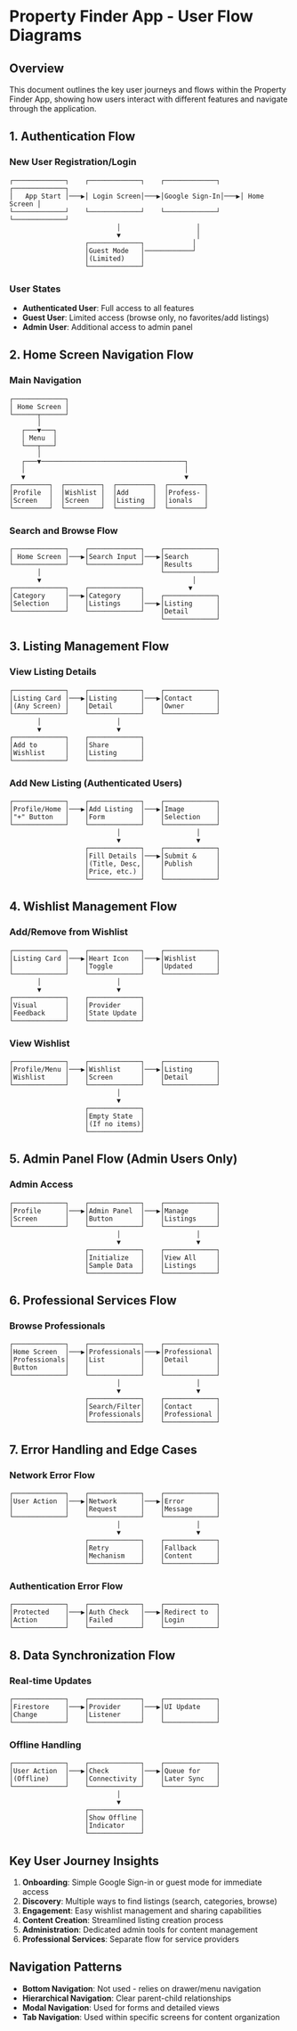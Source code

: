 # Property Finder App - User Flow Diagrams

## Overview

This document outlines the key user journeys and flows within the Property Finder App, showing how users interact with different features and navigate through the application.

## 1. Authentication Flow

### New User Registration/Login
```
┌─────────────┐    ┌─────────────┐    ┌─────────────┐    ┌─────────────┐
│   App Start │───▶│ Login Screen│───▶│Google Sign-In│───▶│ Home Screen │
└─────────────┘    └─────────────┘    └─────────────┘    └─────────────┘
                           │                   │
                           ▼                   │
                   ┌─────────────┐            │
                   │Guest Mode   │────────────┘
                   │(Limited)    │
                   └─────────────┘
```

### User States
- **Authenticated User**: Full access to all features
- **Guest User**: Limited access (browse only, no favorites/add listings)
- **Admin User**: Additional access to admin panel

## 2. Home Screen Navigation Flow

### Main Navigation
```
┌─────────────┐
│ Home Screen │
└──────┬──────┘
       │
   ┌───▼───┐
   │ Menu  │
   └───┬───┘
       │
   ┌───▼────────────────────────────────────┐
   │                                        │
   ▼                                        ▼
┌─────────┐  ┌─────────┐  ┌─────────┐  ┌─────────┐
│Profile  │  │Wishlist │  │Add      │  │Profess- │
│Screen   │  │Screen   │  │Listing  │  │ionals   │
└─────────┘  └─────────┘  └─────────┘  └─────────┘
```

### Search and Browse Flow
```
┌─────────────┐    ┌─────────────┐    ┌─────────────┐
│ Home Screen │───▶│Search Input │───▶│Search       │
└─────────────┘    └─────────────┘    │Results      │
       │                              └─────────────┘
       ▼                                      │
┌─────────────┐    ┌─────────────┐           ▼
│Category     │───▶│Category     │    ┌─────────────┐
│Selection    │    │Listings     │───▶│Listing      │
└─────────────┘    └─────────────┘    │Detail       │
                                      └─────────────┘
```

## 3. Listing Management Flow

### View Listing Details
```
┌─────────────┐    ┌─────────────┐    ┌─────────────┐
│Listing Card │───▶│Listing      │───▶│Contact      │
│(Any Screen) │    │Detail       │    │Owner        │
└─────────────┘    └─────────────┘    └─────────────┘
       │                   │
       ▼                   ▼
┌─────────────┐    ┌─────────────┐
│Add to       │    │Share        │
│Wishlist     │    │Listing      │
└─────────────┘    └─────────────┘
```

### Add New Listing (Authenticated Users)
```
┌─────────────┐    ┌─────────────┐    ┌─────────────┐
│Profile/Home │───▶│Add Listing  │───▶│Image        │
│"+" Button   │    │Form         │    │Selection    │
└─────────────┘    └─────────────┘    └─────────────┘
                           │                   │
                           ▼                   ▼
                   ┌─────────────┐    ┌─────────────┐
                   │Fill Details │───▶│Submit &     │
                   │(Title, Desc,│    │Publish      │
                   │Price, etc.) │    │             │
                   └─────────────┘    └─────────────┘
```

## 4. Wishlist Management Flow

### Add/Remove from Wishlist
```
┌─────────────┐    ┌─────────────┐    ┌─────────────┐
│Listing Card │───▶│Heart Icon   │───▶│Wishlist     │
│             │    │Toggle       │    │Updated      │
└─────────────┘    └─────────────┘    └─────────────┘
       │                   │
       ▼                   ▼
┌─────────────┐    ┌─────────────┐
│Visual       │    │Provider     │
│Feedback     │    │State Update │
└─────────────┘    └─────────────┘
```

### View Wishlist
```
┌─────────────┐    ┌─────────────┐    ┌─────────────┐
│Profile/Menu │───▶│Wishlist     │───▶│Listing      │
│Wishlist     │    │Screen       │    │Detail       │
└─────────────┘    └─────────────┘    └─────────────┘
                           │
                           ▼
                   ┌─────────────┐
                   │Empty State  │
                   │(If no items)│
                   └─────────────┘
```

## 5. Admin Panel Flow (Admin Users Only)

### Admin Access
```
┌─────────────┐    ┌─────────────┐    ┌─────────────┐
│Profile      │───▶│Admin Panel  │───▶│Manage       │
│Screen       │    │Button       │    │Listings     │
└─────────────┘    └─────────────┘    └─────────────┘
                           │                   │
                           ▼                   ▼
                   ┌─────────────┐    ┌─────────────┐
                   │Initialize   │    │View All     │
                   │Sample Data  │    │Listings     │
                   └─────────────┘    └─────────────┘
```

## 6. Professional Services Flow

### Browse Professionals
```
┌─────────────┐    ┌─────────────┐    ┌─────────────┐
│Home Screen  │───▶│Professionals│───▶│Professional │
│Professionals│    │List         │    │Detail       │
│Button       │    │             │    │             │
└─────────────┘    └─────────────┘    └─────────────┘
                           │                   │
                           ▼                   ▼
                   ┌─────────────┐    ┌─────────────┐
                   │Search/Filter│    │Contact      │
                   │Professionals│    │Professional │
                   └─────────────┘    └─────────────┘
```

## 7. Error Handling and Edge Cases

### Network Error Flow
```
┌─────────────┐    ┌─────────────┐    ┌─────────────┐
│User Action  │───▶│Network      │───▶│Error        │
│             │    │Request      │    │Message      │
└─────────────┘    └─────────────┘    └─────────────┘
                           │                   │
                           ▼                   ▼
                   ┌─────────────┐    ┌─────────────┐
                   │Retry        │    │Fallback     │
                   │Mechanism    │    │Content      │
                   └─────────────┘    └─────────────┘
```

### Authentication Error Flow
```
┌─────────────┐    ┌─────────────┐    ┌─────────────┐
│Protected    │───▶│Auth Check   │───▶│Redirect to  │
│Action       │    │Failed       │    │Login        │
└─────────────┘    └─────────────┘    └─────────────┘
```

## 8. Data Synchronization Flow

### Real-time Updates
```
┌─────────────┐    ┌─────────────┐    ┌─────────────┐
│Firestore    │───▶│Provider     │───▶│UI Update    │
│Change       │    │Listener     │    │             │
└─────────────┘    └─────────────┘    └─────────────┘
```

### Offline Handling
```
┌─────────────┐    ┌─────────────┐    ┌─────────────┐
│User Action  │───▶│Check        │───▶│Queue for    │
│(Offline)    │    │Connectivity │    │Later Sync   │
└─────────────┘    └─────────────┘    └─────────────┘
                           │
                           ▼
                   ┌─────────────┐
                   │Show Offline │
                   │Indicator    │
                   └─────────────┘
```

## Key User Journey Insights

1. **Onboarding**: Simple Google Sign-in or guest mode for immediate access
2. **Discovery**: Multiple ways to find listings (search, categories, browse)
3. **Engagement**: Easy wishlist management and sharing capabilities
4. **Content Creation**: Streamlined listing creation process
5. **Administration**: Dedicated admin tools for content management
6. **Professional Services**: Separate flow for service providers

## Navigation Patterns

- **Bottom Navigation**: Not used - relies on drawer/menu navigation
- **Hierarchical Navigation**: Clear parent-child relationships
- **Modal Navigation**: Used for forms and detailed views
- **Tab Navigation**: Used within specific screens for content organization